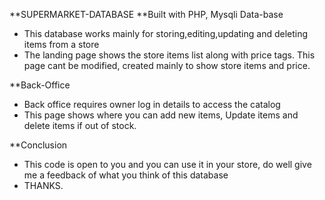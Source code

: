 **SUPERMARKET-DATABASE
**Built with PHP, Mysqli Data-base
- This database works mainly for storing,editing,updating and deleting items from a store
- The landing page shows the store items list along with price tags. This page cant be modified, created mainly to show store items and price.

**Back-Office
- Back office requires owner log in details to access the catalog
- This page shows where you can add new items, Update items and delete items if out of stock.

**Conclusion
- This code is open to you and you can use it in your store, do well give me a feedback of what you think of this database
- THANKS.

